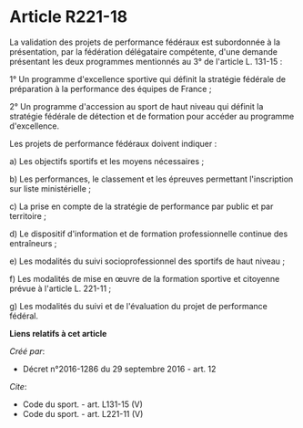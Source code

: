 # Article R221-18

La validation des projets de performance fédéraux est subordonnée à la présentation, par la fédération délégataire
compétente, d'une demande présentant les deux programmes mentionnés au 3° de l'article L. 131-15 : 

1° Un programme d'excellence sportive qui définit la stratégie fédérale de préparation à la performance des équipes de
France ; 

2° Un programme d'accession au sport de haut niveau qui définit la stratégie fédérale de détection et de formation pour
accéder au programme d'excellence. 

Les projets de performance fédéraux doivent indiquer : 

a) Les objectifs sportifs et les moyens nécessaires ; 

b) Les performances, le classement et les épreuves permettant l'inscription sur liste ministérielle ; 

c) La prise en compte de la stratégie de performance par public et par territoire ; 

d) Le dispositif d'information et de formation professionnelle continue des entraîneurs ; 

e) Les modalités du suivi socioprofessionnel des sportifs de haut niveau ; 

f) Les modalités de mise en œuvre de la formation sportive et citoyenne prévue à l'article L. 221-11 ; 

g) Les modalités du suivi et de l'évaluation du projet de performance fédéral.

**Liens relatifs à cet article**

_Créé par_:

  - Décret n°2016-1286 du 29 septembre 2016 - art. 12

_Cite_:

  - Code du sport. - art. L131-15 (V)
  - Code du sport. - art. L221-11 (V)
